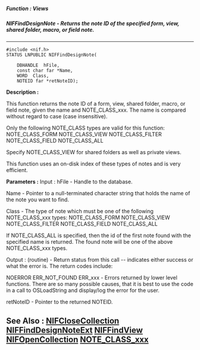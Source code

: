 ##### Function : Views
##### NIFFindDesignNote - Returns the note ID of the specified form, view, shared folder, macro, or field note.
---
```
#include <nif.h>
STATUS LNPUBLIC NIFFindDesignNote(

	DBHANDLE  hFile,
	const char far *Name,
	WORD  Class,
	NOTEID far *retNoteID);
```
**Description :**

This function returns the note ID of a form, view, shared folder, macro, or 
field note, given the name and NOTE_CLASS_xxx.  The name is compared without 
regard to case (case insensitive).

Only the following NOTE_CLASS types are valid for this function:
NOTE_CLASS_FORM
NOTE_CLASS_VIEW
NOTE_CLASS_FILTER
NOTE_CLASS_FIELD
NOTE_CLASS_ALL

Specify NOTE_CLASS_VIEW for shared  folders as well as private views.

This function uses an on-disk index of these types of notes and is very 
efficient.

**Parameters :**
Input :
hFile  -  Handle to the database.

Name  -  Pointer to a null-terminated character string that holds the name of the note you want to find.

Class  -  The type of note which must be one of the following NOTE_CLASS_xxx types:
NOTE_CLASS_FORM
NOTE_CLASS_VIEW
NOTE_CLASS_FILTER
NOTE_CLASS_FIELD
NOTE_CLASS_ALL

If NOTE_CLASS_ALL is specified, then the id of the first note found with the specified name is returned.  The found note will be one of the above NOTE_CLASS_xxx types.

Output :
(routine)  -  Return status from this call -- indicates either success or what the error is. The return codes include:

NOERROR
ERR_NOT_FOUND
ERR_xxx - Errors returned by lower level functions.  There are so many possible causes, that it is best to use the code in a call to OSLoadString and display/log the error for the user.


retNoteID  -  Pointer to the returned NOTEID.


**See Also :**
[NIFCloseCollection](/domino-c-api-docs/reference/Func/NIFCloseCollection)
[NIFFindDesignNoteExt](/domino-c-api-docs/reference/Func/NIFFindDesignNoteExt)
[NIFFindView](/domino-c-api-docs/reference/Func/NIFFindView)
[NIFOpenCollection](/domino-c-api-docs/reference/Func/NIFOpenCollection)
[NOTE_CLASS_xxx](/domino-c-api-docs/reference/Symb/NOTE_CLASS_xxx)
---
